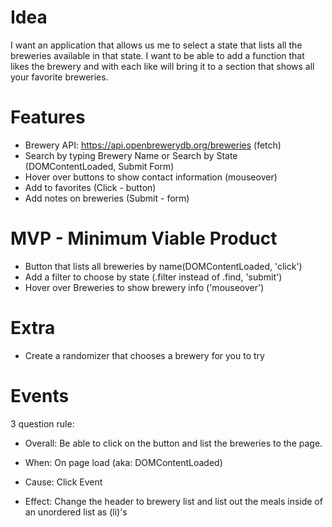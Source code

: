 # Idea
 I want an application that allows us me to select a state that lists all the breweries available in that state. I want to be able to add a function that likes the brewery and with each like will bring it to a section that shows all your favorite breweries.

# Features
* Brewery API: https://api.openbrewerydb.org/breweries (fetch)
* Search by typing Brewery Name or Search by State (DOMContentLoaded, Submit Form)
* Hover over buttons to show contact information (mouseover)
* Add to favorites (Click - button)
* Add notes on breweries (Submit - form)

# MVP - Minimum Viable Product 
* Button that lists all breweries by name(DOMContentLoaded, 'click')
* Add a filter to choose by state (.filter instead of .find, 'submit')
* Hover over Breweries to show brewery info ('mouseover')




# Extra
* Create a randomizer that chooses a brewery for you to try

# Events
3 question rule:

- Overall: Be able to click on the button and list the breweries to the page.

- When: On page load (aka: DOMContentLoaded)

- Cause: Click Event

- Effect: Change the header to brewery list and list out the meals inside of an unordered list as (li)'s